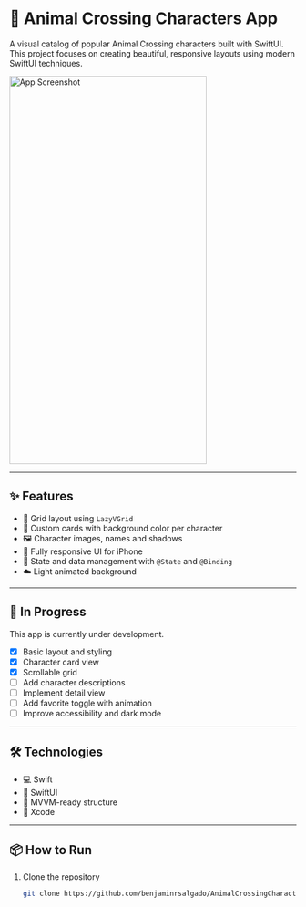# 🐾 Animal Crossing Characters App

A visual catalog of popular Animal Crossing characters built with SwiftUI.  
This project focuses on creating beautiful, responsive layouts using modern SwiftUI techniques.

<img width="346" height="681" alt="App Screenshot" src="https://github.com/user-attachments/assets/77d4c70f-3ac0-499d-8a2f-3444f635c139" />

---

## ✨ Features

- 🧩 Grid layout using `LazyVGrid`
- 🎨 Custom cards with background color per character
- 🖼️ Character images, names and shadows
- 📱 Fully responsive UI for iPhone
- 🔄 State and data management with `@State` and `@Binding`
- ☁️ Light animated background

---

## 🚧 In Progress

This app is currently under development.

- [x] Basic layout and styling
- [x] Character card view
- [x] Scrollable grid
- [ ] Add character descriptions
- [ ] Implement detail view
- [ ] Add favorite toggle with animation
- [ ] Improve accessibility and dark mode

---

## 🛠 Technologies

- 💻 Swift
- 📱 SwiftUI
- 🧠 MVVM-ready structure
- 🧰 Xcode

---

## 📦 How to Run

1. Clone the repository  
   ```bash
   git clone https://github.com/benjaminrsalgado/AnimalCrossingCharacters.git
